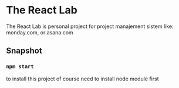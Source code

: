 # The React Lab

The React Lab is personal project for project manajement sistem like: monday.com, or asana.com

## Snapshot


### `npm start`
to install this project of course need to install node module first
